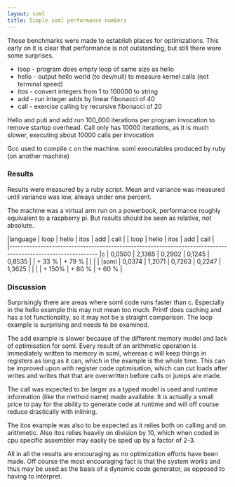 ```yaml
---
layout: soml
title: Simple soml performance numbers
---
```


These benchmarks were made to establish places for optimizations. This early on it is clear that
performance is not outstanding, but still there were some surprises.


- loop  - program does empty loop of same size as hello
- hello - output hello world (to dev/null) to measure kernel calls (not terminal speed)
- itos  - convert integers from 1 to 100000  to string
- add   - run integer adds by linear fibonacci of 40
- call  - exercise calling by recursive fibonacci of 20

Hello and puti and add run 100_000 iterations per program invocation to remove startup overhead.
Call only has 10000 iterations, as it is much slower, executing about 10000 calls per invocation

Gcc used to compile c on the machine. soml executables produced by ruby (on another machine)

### Results

Results were measured by a ruby script. Mean and variance was measured until variance was low,
always under one percent.

The machine was a virtual arm run on a powerbook, performance roughly equivalent to a raspberry pi.
But results should be seen as relative, not absolute.


|language  | loop    | hello   | itos    |  add    | call   | | loop    | hello   | itos    |  add    | call   |     
|-------------------------------------------------------------------------------------------------------------
|c         | 0,0500  | 2,1365  | 0,2902  | 0,1245  | 0,8535 | | + 33 %  | + 79 %  |         |         |        |
|soml      | 0,0374  | 1,2071  | 0,7263  | 0,2247  | 1,3625 | |         |         | + 150%  | + 80 %  | + 60 % |


### Discussion

Surprisingly there are areas where soml code runs faster than c. Especially in the hello example this
may not mean too much. Printf does caching and has a lot functionality, so it may not be a straight
comparison. The loop example is surprising and needs to be examined.

The add example is slower because of the different memory model and lack of optimisation for soml.
Every result of an arithmetic operation is immediately written to memory in soml, whereas c will
keep things in registers as long as it can, which in the example is the whole time. This can
be improved upon with register code optimisation, which can cut loads after writes and writes that
that are overwritten before calls or jumps are made.

The call was expected to be larger as a typed model is used and runtime information (like the method
name) made available. It is actually a small price to pay for the ability to generate code at runtime
and will off course reduce drastically with inlining.

The itos example was also to be expected as it relies both on calling and on arithmetic. Also itos
relies heavily on division by 10, which when coded in cpu specific assembler may easily be sped up
by a factor of 2-3.

All in all the results are encouraging as no optimization efforts have been made. Off course the
most encouraging fact is that the system works and thus may be used as the basis of a dynamic
code generator, as opposed to having to interpret.

